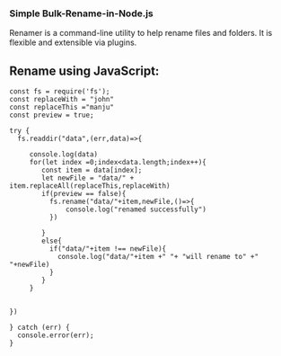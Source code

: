 ### Simple Bulk-Rename-in-Node.js

Renamer is a command-line utility to help rename files and folders. It is flexible and extensible via plugins.

## Rename using JavaScript:
```
const fs = require('fs');
const replaceWith = "john"
const replaceThis ="manju"
const preview = true;

try {
  fs.readdir("data",(err,data)=>{

     console.log(data)
     for(let index =0;index<data.length;index++){
        const item = data[index];
        let newFile = "data/" + item.replaceAll(replaceThis,replaceWith)
        if(preview == false){
          fs.rename("data/"+item,newFile,()=>{
              console.log("renamed successfully")
          })

        }
        else{
          if("data/"+item !== newFile){
            console.log("data/"+item +" "+ "will rename to" +" "+newFile)
          }
        }
     }

    
})

} catch (err) {
  console.error(err);
}
```

